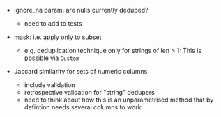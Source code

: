 - ignore_na param: are nulls currently deduped? 
    - need to add to tests

- mask: i.e. apply only to subset
    - e.g. deduplication technique only for strings of len > 1: This is possible via `Custom`

- Jaccard similarity for sets of numeric columns:
    - include validation
    - retrospective validation for "string" dedupers
    - need to think about how this is an unparametrised method that by defintion needs several columns to work.